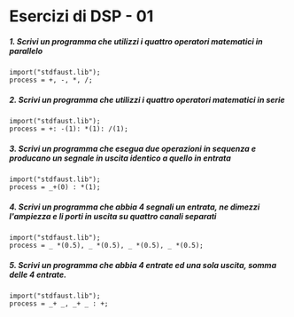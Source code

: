 # Esercizi di DSP - 01

##### 1. Scrivi un programma che utilizzi i quattro operatori matematici in parallelo

```
import("stdfaust.lib");
process = +, -, *, /;
```

##### 2. Scrivi un programma che utilizzi i quattro operatori matematici in serie

```
import("stdfaust.lib");
process = +: -(1): *(1): /(1);
```

##### 3. Scrivi un programma che esegua due operazioni in sequenza e producano un segnale in uscita identico a quello in entrata

```
import("stdfaust.lib");
process = _+(0) : *(1);
```

##### 4. Scrivi un programma che abbia 4 segnali un entrata, ne dimezzi l'ampiezza e li porti in uscita su quattro canali separati

```
import("stdfaust.lib");
process = _ *(0.5), _ *(0.5), _ *(0.5), _ *(0.5);
```

##### 5. Scrivi un programma che abbia 4 entrate ed una sola uscita, somma delle 4 entrate.

```
import("stdfaust.lib");
process = _+ _, _+ _ : +;
```
